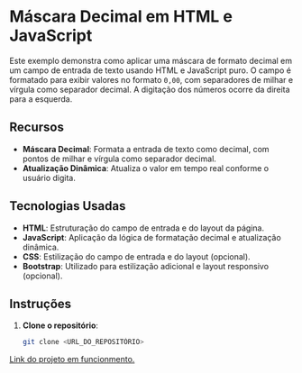 # Máscara Decimal em HTML e JavaScript

Este exemplo demonstra como aplicar uma máscara de formato decimal em um campo de entrada de texto usando HTML e JavaScript puro. O campo é formatado para exibir valores no formato `0,00`, com separadores de milhar e vírgula como separador decimal. A digitação dos números ocorre da direita para a esquerda.

## Recursos

- **Máscara Decimal**: Formata a entrada de texto como decimal, com pontos de milhar e vírgula como separador decimal.
- **Atualização Dinâmica**: Atualiza o valor em tempo real conforme o usuário digita.

## Tecnologias Usadas

- **HTML**: Estruturação do campo de entrada e do layout da página.
- **JavaScript**: Aplicação da lógica de formatação decimal e atualização dinâmica.
- **CSS**: Estilização do campo de entrada e do layout (opcional).
- **Bootstrap**: Utilizado para estilização adicional e layout responsivo (opcional).

## Instruções

1. **Clone o repositório**:
   ```bash
   git clone <URL_DO_REPOSITÓRIO>


[Link do projeto em funcionmento.](https://github.com/tilico74/mascara_decimal)
